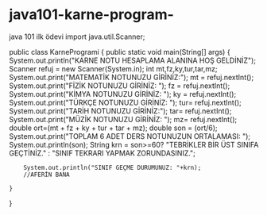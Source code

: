 # java101-karne-program-
java 101 ilk ödevi
import java.util.Scanner;

public class KarneProgrami {
    public static void main(String[] args) {
        System.out.println("KARNE NOTU HESAPLAMA ALANINA HOŞ GELDİNİZ");
        Scanner refuj = new Scanner(System.in);
        int mt,fz,ky,tur,tar,mz;
        System.out.print("MATEMATİK NOTUNUZU GİRİNİZ:");
        mt = refuj.nextInt();
        System.out.print("FİZİK NOTUNUZU GİRİNİZ: ");
        fz = refuj.nextInt();
        System.out.print("KİMYA NOTUNUZU GİRİNİZ: ");
        ky = refuj.nextInt();
        System.out.print("TÜRKÇE NOTUNUZU GİRİNİZ: ");
        tur= refuj.nextInt();
        System.out.print("TARİH NOTUNUZU GİRİNİZ:");
        tar= refuj.nextInt();
        System.out.print("MÜZİK NOTUNUZU GİRİNİZ: ");
        mz= refuj.nextInt();
        double ort=(mt + fz + ky + tur + tar + mz);
        double son = (ort/6);
        System.out.print("TOPLAM 6 ADET DERS NOTUNUZUN ORTALAMASI: ");
        System.out.println(son);
        String krn = son>=60? "TEBRİKLER BİR ÜST SINIFA GEÇTİNİZ." : "SINIF TEKRARI YAPMAK ZORUNDASINIZ.";

        System.out.println("SINIF GEÇME DURUMUNUZ: "+krn);
        //AFERİN BANA

    }
}
